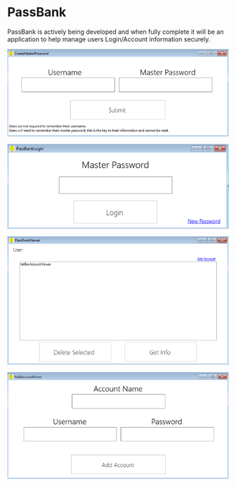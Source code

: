 # PassBank
PassBank is actively being developed and when fully complete it will be an application to help manage users Login/Account information securely.

![alt text](https://github.com/PhilipKoller/PassBank/blob/master/Screenshots/CreateMasterPassword_Form.PNG?raw=true)

![alt text](https://github.com/PhilipKoller/PassBank/blob/master/Screenshots/PassBank_Login_Form.PNG?raw=true)


![alt text](https://github.com/PhilipKoller/PassBank/blob/master/Screenshots/PassBank_Viewer_Form.PNG?raw=true)

![alt text](https://github.com/PhilipKoller/PassBank/blob/master/Screenshots/AddAccount_Form.PNG?raw=true)















